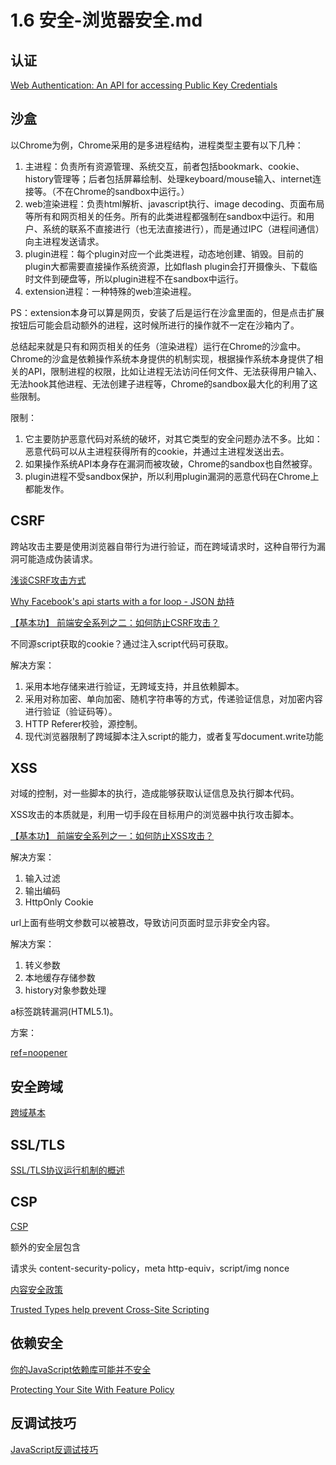 # 1.6 安全-浏览器安全.md

## 认证

[Web Authentication: An API for accessing Public Key Credentials](https://www.w3.org/TR/webauthn/)

## 沙盒

以Chrome为例，Chrome采用的是多进程结构，进程类型主要有以下几种：

1. 主进程：负责所有资源管理、系统交互，前者包括bookmark、cookie、history管理等；后者包括屏幕绘制、处理keyboard/mouse输入、internet连接等。（不在Chrome的sandbox中运行。）
2. web渲染进程：负责html解析、javascript执行、image decoding、页面布局等所有和网页相关的任务。所有的此类进程都强制在sandbox中运行。和用户、系统的联系不直接进行（也无法直接进行），而是通过IPC（进程间通信）向主进程发送请求。
3. plugin进程：每个plugin对应一个此类进程，动态地创建、销毁。目前的plugin大都需要直接操作系统资源，比如flash plugin会打开摄像头、下载临时文件到硬盘等，所以plugin进程不在sandbox中运行。
4. extension进程：一种特殊的web渲染进程。

PS：extension本身可以算是网页，安装了后是运行在沙盒里面的，但是点击扩展按钮后可能会启动额外的进程，这时候所进行的操作就不一定在沙箱内了。

总结起来就是只有和网页相关的任务（渲染进程）运行在Chrome的沙盒中。Chrome的沙盒是依赖操作系统本身提供的机制实现，根据操作系统本身提供了相关的API，限制进程的权限，比如让进程无法访问任何文件、无法获得用户输入、无法hook其他进程、无法创建子进程等，Chrome的sandbox最大化的利用了这些限制。

限制：

1. 它主要防护恶意代码对系统的破坏，对其它类型的安全问题办法不多。比如：恶意代码可以从主进程获得所有的cookie，并通过主进程发送出去。
2. 如果操作系统API本身存在漏洞而被攻破，Chrome的sandbox也自然被穿。
3. plugin进程不受sandbox保护，所以利用plugin漏洞的恶意代码在Chrome上都能发作。

## CSRF

跨站攻击主要是使用浏览器自带行为进行验证，而在跨域请求时，这种自带行为漏洞可能造成伪装请求。

[浅谈CSRF攻击方式](http://www.cnblogs.com/hyddd/archive/2009/04/09/1432744.html)

[Why Facebook's api starts with a for loop - JSON 劫持](https://dev.to/antogarand/why-facebooks-api-starts-with-a-for-loop-1eob)

[【基本功】 前端安全系列之二：如何防止CSRF攻击？](https://mp.weixin.qq.com/s/sYoccR4-qM4crgkQBYvSpA)

不同源script获取的cookie？通过注入script代码可获取。

解决方案：

1. 采用本地存储来进行验证，无跨域支持，并且依赖脚本。
2. 采用对称加密、单向加密、随机字符串等的方式，传递验证信息，对加密内容进行验证（验证码等）。
3. HTTP Referer校验，源控制。
4. 现代浏览器限制了跨域脚本注入script的能力，或者复写document.write功能

## XSS

对域的控制，对一些脚本的执行，造成能够获取认证信息及执行脚本代码。

XSS攻击的本质就是，利用一切手段在目标用户的浏览器中执行攻击脚本。

[【基本功】 前端安全系列之一：如何防止XSS攻击？](https://mp.weixin.qq.com/s/kWxnYcCTLAQp5CGFrw30mQ)

解决方案：

1. 输入过滤
2. 输出编码
3. HttpOnly Cookie

url上面有些明文参数可以被篡改，导致访问页面时显示非安全内容。

解决方案：

1. 转义参数
2. 本地缓存存储参数
3. history对象参数处理

a标签跳转漏洞(HTML5.1)。

方案：

[ref=noopener](https://blog.csdn.net/suiyuanIT/article/details/74625858)

## 安全跨域

[跨域基本](https://segmentfault.com/a/1190000015597029?utm_source=weekly&utm_medium=email&utm_campaign=email_weekly)

## SSL/TLS

[SSL/TLS协议运行机制的概述](http://www.ruanyifeng.com/blog/2014/02/ssl_tls.html)

## CSP

[CSP](https://developer.mozilla.org/zh-CN/docs/Web/HTTP/CSP)

额外的安全层包含

请求头 content-security-policy，meta http-equiv，script/img nonce

[内容安全政策](https://developers.google.com/web/fundamentals/security/csp/)

[Trusted Types help prevent Cross-Site Scripting](https://developers.google.com/web/updates/2019/02/trusted-types)

## 依赖安全

[你的JavaScript依赖库可能并不安全](https://mp.weixin.qq.com/s/6aLLho6dy_rcHoGSXp1wSg)

[Protecting Your Site With Feature Policy](https://www.smashingmagazine.com/2018/12/feature-policy/)

## 反调试技巧

[JavaScript反调试技巧](https://mp.weixin.qq.com/s/HPAZebbFqNSzElTP8Fk-Rw)
